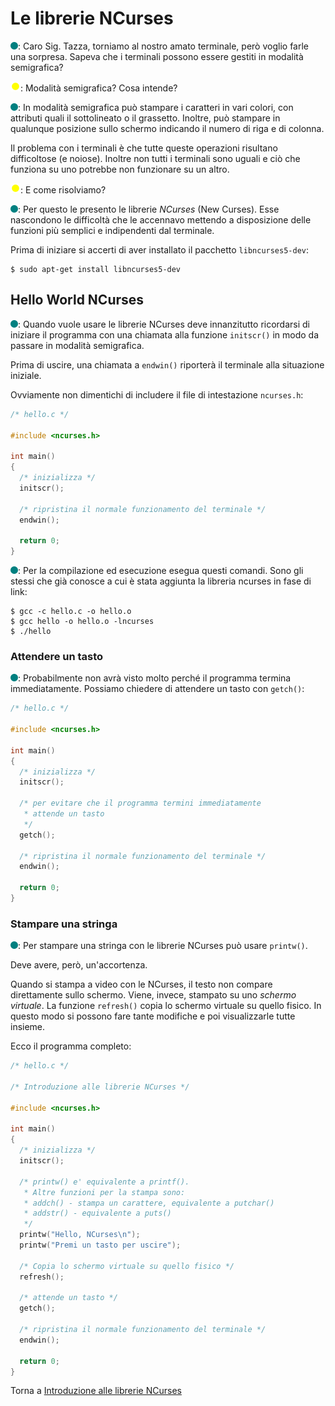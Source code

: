 # Le librerie NCurses

![](../../images/people/tess.png): Caro Sig. Tazza, torniamo al nostro
amato terminale, però voglio farle una sorpresa.
Sapeva che i terminali possono essere gestiti in modalità semigrafica?

![](../../images/people/tazza.png): Modalità semigrafica? Cosa intende?

![](../../images/people/tess.png): In modalità semigrafica può stampare
i caratteri in vari colori,
con attributi quali il sottolineato o il grassetto.
Inoltre, può stampare in qualunque posizione sullo schermo indicando il numero di riga e di colonna.

Il problema con i terminali è che tutte queste operazioni risultano
difficoltose (e noiose). Inoltre non tutti i terminali sono uguali
e ciò che funziona su uno potrebbe non funzionare su un altro.

![](../../images/people/tazza.png): E come risolviamo?

![](../../images/people/tess.png): Per questo le presento le librerie *NCurses*
(New Curses). Esse nascondono le difficoltà che le accennavo mettendo a disposizione
delle funzioni più semplici e indipendenti dal terminale.

Prima di iniziare si accerti di aver installato il pacchetto `libncurses5-dev`:

```
$ sudo apt-get install libncurses5-dev
```

## Hello World NCurses

![](../../images/people/tess.png): Quando vuole usare le librerie NCurses
deve innanzitutto ricordarsi di iniziare il programma con una chiamata
alla funzione `initscr()` in modo da passare in modalità
semigrafica.

Prima di uscire, una chiamata a `endwin()` riporterà il terminale alla
situazione iniziale.

Ovviamente non dimentichi di includere il file di intestazione `ncurses.h`:

```c
/* hello.c */

#include <ncurses.h>

int main()
{
  /* inizializza */
  initscr();

  /* ripristina il normale funzionamento del terminale */
  endwin();

  return 0;
}
```

![](../../images/people/tess.png):  Per la compilazione
ed esecuzione esegua questi comandi. Sono gli stessi
che già conosce a cui è stata aggiunta la libreria ncurses
in fase di link:

```
$ gcc -c hello.c -o hello.o
$ gcc hello -o hello.o -lncurses
$ ./hello
```

### Attendere un tasto

![](../../images/people/tess.png): Probabilmente non avrà
visto molto perché il programma termina immediatamente.
Possiamo chiedere di attendere un tasto con `getch()`:

```c
/* hello.c */

#include <ncurses.h>

int main()
{
  /* inizializza */
  initscr();

  /* per evitare che il programma termini immediatamente
   * attende un tasto
   */
  getch();

  /* ripristina il normale funzionamento del terminale */
  endwin();

  return 0;
}
```

### Stampare una stringa

![](../../images/people/tess.png): Per stampare una stringa
con le librerie NCurses può usare `printw()`.

Deve avere, però, un'accortenza.

Quando si stampa a video con le NCurses,
il testo non compare direttamente sullo schermo.
Viene, invece, stampato su uno *schermo virtuale*.
La funzione `refresh()` copia lo schermo virtuale
su quello fisico. In questo modo si possono fare tante modifiche e poi visualizzarle tutte insieme.

Ecco il programma completo:

```c
/* hello.c */

/* Introduzione alle librerie NCurses */

#include <ncurses.h>

int main()
{
  /* inizializza */
  initscr();

  /* printw() e' equivalente a printf().
   * Altre funzioni per la stampa sono:
   * addch() - stampa un carattere, equivalente a putchar()
   * addstr() - equivalente a puts()
   */
  printw("Hello, NCurses\n");
  printw("Premi un tasto per uscire");

  /* Copia lo schermo virtuale su quello fisico */
  refresh();

  /* attende un tasto */
  getch();

  /* ripristina il normale funzionamento del terminale */
  endwin();

  return 0;
}
```

Torna a [Introduzione alle librerie NCurses](../summary.md)
